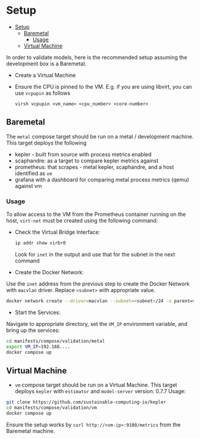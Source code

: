 # Setup

<!--toc:start-->
- [Setup](#setup)
  - [Baremetal](#baremetal)
    - [Usage](#usage)
  - [Virtual Machine](#virtual-machine)
<!--toc:end-->

In order to validate models, here is the recommended setup assuming the
development box is a Baremetal.

- Create a Virtual Machine

- Ensure the CPU is pinned to the VM. E.g. if you are using libvirt, you can
   use `vcpupin` as follows

   ```text
   virsh vcpupin <vm_name> <cpu_number> <core-number>
   ```

## Baremetal

The `metal` compose target should be run on a metal / development machine. This
target deploys the following

- kepler - built from source with process metrics enabled
- scaphandre: as a target to compare kepler metrics against
- prometheus: that scrapes - metal kepler, scaphandre, and a host identified as
  `vm`
- grafana with a dashboard for comparing metal process metrics (qemu) against vm

### Usage

To allow access to the VM from the Prometheus container running on the host,
`virt-net` must be created using the following command:

- Check the Virtual Bridge Interface:

   ```sh
   ip addr show virbr0
   ```

   Look for `inet` in the output and use that for the subnet in the next command

- Create the Docker Network:

Use the `inet` address from the previous step to create the Docker Network with
`macvlan` driver. Replace `<subnet>` with appropriate value.

```sh
docker network create --driver=macvlan --subnet=<subnet>/24 -o parent=virbr0 virt-net
```

- Start the Services:

Navigate to appropriate directory, set the `VM_IP` environment variable, and bring
up the services:

```sh
cd manifests/compose/validation/metal
export VM_IP=192.168....
docker compose up
```

## Virtual Machine

- `vm` compose target should be run on a Virtual Machine. This target deploys
   `kepler` with `estimator` and `model-server` version: 0.7.7 Usage:

```sh
git clone https://github.com/sustainable-computing-io/kepler
cd manifests/compose/validation/vm
docker compose up
```

Ensure the setup works by `curl http://<vm-ip>:9100/metrics` from the Baremetal
machine.
